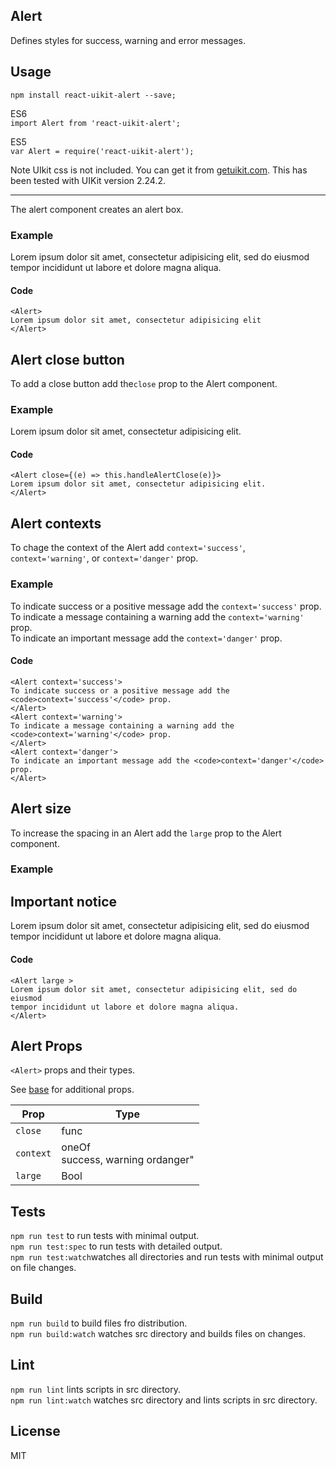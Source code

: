 <div><link rel="stylesheet" href="https://cdnjs.cloudflare.com/ajax/libs/uikit/2.24.2/css/uikit.almost-flat.min.css"/><section><h1>Alert</h1><p class="uk-article-lead">Defines styles for success, warning and error messages.</p></section><section><h2>Usage</h2><p><code>npm install react-uikit-alert --save;</code></p><p>ES6 <br/><code>import Alert from &#x27;react-uikit-alert&#x27;;</code><br/></p><p>ES5 <br/><code>var Alert = require(&#x27;react-uikit-alert&#x27;);</code></p><p><span class="uk-badge  uk-badge-danger">Note</span>  UIkit css is not included. You can get it from <a href="http://getuikit.com/">getuikit.com</a>. This has been tested with UIKit version 2.24.2.</p><hr class="uk-article-divider"/><p>The alert component creates an alert box.</p><h3 class="example">Example</h3><div data-kitid="ciidfcajt0000hcmdbcm0nvyw" class="uk-alert">Lorem ipsum dolor sit amet, consectetur adipisicing elit, sed do eiusmod tempor incididunt ut labore et dolore magna aliqua.</div><h4 class="code">Code</h4><pre class="xml"><code class="xml">&lt;Alert&gt;
Lorem ipsum dolor sit amet, consectetur adipisicing elit
&lt;/Alert&gt;
</code></pre></section><section><h2>Alert close button</h2><p>To add a close button add the<code>close</code> prop to the Alert component.</p><h3 class="example">Example</h3><div data-kitid="ciidfcajx0001hcmds2g3iace" class="uk-alert"><a href="#" class="uk-alert-close uk-close"></a>Lorem ipsum dolor sit amet, consectetur adipisicing elit.</div><h4 class="code">Code</h4><pre class="xml"><code class="xml">&lt;Alert close={(e) =&gt; this.handleAlertClose(e)}&gt;
Lorem ipsum dolor sit amet, consectetur adipisicing elit.
&lt;/Alert&gt;
</code></pre></section><section><h2>Alert contexts</h2><p>To chage the context of the Alert add <code>context=&#x27;success&#x27;</code>, <code>context=&#x27;warning&#x27;</code>, or <code>context=&#x27;danger&#x27;</code> prop.</p><h3 class="example">Example</h3><div data-kitid="ciidfcajy0002hcmd3lsnq4pm" class="uk-alert  uk-alert-success">To indicate success or a positive message add the <code>context=&#x27;success&#x27;</code> prop.</div><div data-kitid="ciidfcajy0003hcmd0ol762ti" class="uk-alert  uk-alert-warning">To indicate a message containing a warning add the <code>context=&#x27;warning&#x27;</code> prop.</div><div data-kitid="ciidfcajz0004hcmd5vruzkqy" class="uk-alert  uk-alert-danger">To indicate an important message add the <code>context=&#x27;danger&#x27;</code> prop.</div><h4 class="code">Code</h4><pre class="xml"><code class="xml">&lt;Alert context=&#x27;success&#x27;&gt;
To indicate success or a positive message add the &lt;code&gt;context=&#x27;success&#x27;&lt;/code&gt; prop.
&lt;/Alert&gt;
&lt;Alert context=&#x27;warning&#x27;&gt;
To indicate a message containing a warning add the &lt;code&gt;context=&#x27;warning&#x27;&lt;/code&gt; prop.
&lt;/Alert&gt;
&lt;Alert context=&#x27;danger&#x27;&gt;
To indicate an important message add the &lt;code&gt;context=&#x27;danger&#x27;&lt;/code&gt; prop.
&lt;/Alert&gt;
</code></pre></section><section><h2>Alert size</h2><p>To increase the spacing in an Alert add the <code>large</code> prop to the Alert component.</p><h3 class="example">Example</h3><div data-kitid="ciidfcak00005hcmdnleubt37" class="uk-alert   uk-alert-large"><h1>Important notice</h1>Lorem ipsum dolor sit amet, consectetur adipisicing elit, sed do eiusmod tempor incididunt ut labore et dolore magna aliqua.</div><h4 class="code">Code</h4><pre class="xml"><code class="xml">&lt;Alert large &gt;
Lorem ipsum dolor sit amet, consectetur adipisicing elit, sed do eiusmod
tempor incididunt ut labore et dolore magna aliqua.
&lt;/Alert&gt;
</code></pre></section><section><h2>Alert Props</h2><p><code>&lt;Alert&gt;</code> props and their types.</p><p>See <a href="https://github.com/otissv/react-uikit-base">base</a> for additional props.</p><table class="uk-table"><thead><tr><th class="uk-text-left">Prop</th><th class="uk-text-left">Type</th></tr></thead><tbody><tr><td class="uk-text-left"><code>close</code></td><td class="uk-text-left">func</td></tr><tr><td class="uk-text-left"><code>context</code></td><td class="uk-text-left">oneOf <br/>success, warning ordanger&quot;</td></tr><tr><td class="uk-text-left"><code>large</code></td><td class="uk-text-left">Bool</td></tr></tbody></table></section><section><h2>Tests</h2><p><code>npm run test</code> to run tests with minimal output.<br/><code>npm run test:spec</code> to run tests with detailed output.<br/><code>npm run test:watch</code>watches all directories and run tests with minimal output on file changes.<br/></p></section><section><h2>Build</h2><p><code>npm run build</code> to build files fro distribution.<br/><code>npm run build:watch</code> watches src directory and builds files on changes.<br/></p></section><section><h2>Lint</h2><p><code>npm run lint</code> lints scripts in src directory.<br/><code>npm run lint:watch</code> watches src directory and lints scripts in src directory.<br/></p></section><section><h2>License</h2><p>MIT</p></section></div>
